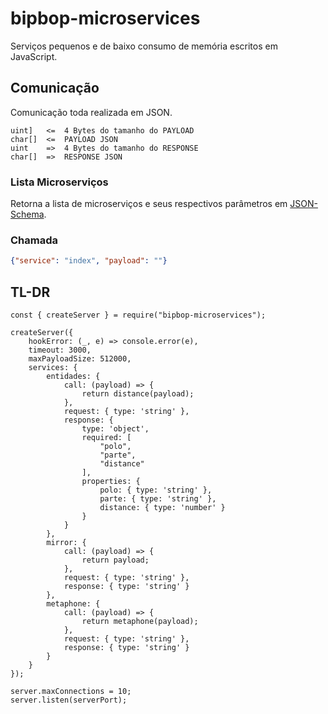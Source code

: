 # bipbop-microservices
Serviços pequenos e de baixo consumo de memória escritos em JavaScript.

## Comunicação

Comunicação toda realizada em JSON.

```
uint]   <=  4 Bytes do tamanho do PAYLOAD
char[]  <=  PAYLOAD JSON
uint    =>  4 Bytes do tamanho do RESPONSE
char[]  =>  RESPONSE JSON
```

### Lista Microserviços

Retorna a lista de microserviços e seus respectivos parâmetros em [JSON-Schema](https://jsonschema.net/).

### Chamada
```json
{"service": "index", "payload": ""}
```
## TL-DR

```
const { createServer } = require("bipbop-microservices");

createServer({
    hookError: (_, e) => console.error(e),
    timeout: 3000,
    maxPayloadSize: 512000,
    services: {
        entidades: {
            call: (payload) => {
                return distance(payload);
            },
            request: { type: 'string' },
            response: {
                type: 'object',
                required: [
                    "polo",
                    "parte",
                    "distance"
                ],
                properties: {
                    polo: { type: 'string' },
                    parte: { type: 'string' },
                    distance: { type: 'number' }
                }
            }
        },
        mirror: {
            call: (payload) => {
                return payload;
            },
            request: { type: 'string' },
            response: { type: 'string' }
        },
        metaphone: {
            call: (payload) => {
                return metaphone(payload);
            },
            request: { type: 'string' },
            response: { type: 'string' }
        }
    }
});

server.maxConnections = 10;
server.listen(serverPort);

```
